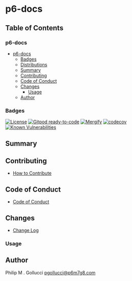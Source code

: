 # p6-docs

## Table of Contents


### p6-docs
- [p6-docs](#p6-docs)
  - [Badges](#badges)
  - [Distributions](#distributions)
  - [Summary](#summary)
  - [Contributing](#contributing)
  - [Code of Conduct](#code-of-conduct)
  - [Changes](#changes)
    - [Usage](#usage)
  - [Author](#author)

### Badges

[![License](https://img.shields.io/badge/License-Apache%202.0-yellowgreen.svg)](https://opensource.org/licenses/Apache-2.0)
[![Gitpod ready-to-code](https://img.shields.io/badge/Gitpod-ready--to--code-blue?logo=gitpod)](https://gitpod.io/#https://github.com/p6m7g8/p6-docs)
[![Mergify](https://img.shields.io/endpoint.svg?url=https://gh.mergify.io/badges/p6m7g8/p6-docs/&style=flat)](https://mergify.io)
[![codecov](https://codecov.io/gh/p6m7g8/p6-docs/branch/master/graph/badge.svg?token=14Yj1fZbew)](https://codecov.io/gh/p6m7g8/p6-docs)
[![Known Vulnerabilities](https://snyk.io/test/github/p6m7g8/p6-docs/badge.svg?targetFile=package.json)](https://snyk.io/test/github/p6m7g8/p6-docs?targetFile=package.json)

## Summary

## Contributing

- [How to Contribute](CONTRIBUTING.md)

## Code of Conduct

- [Code of Conduct](CODE_OF_CONDUCT.md)

## Changes

- [Change Log](CHANGELOG.md)

### Usage


## Author

Philip M . Gollucci <pgollucci@p6m7g8.com>
